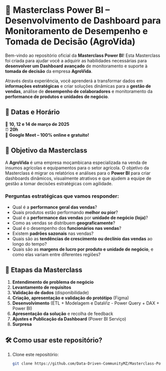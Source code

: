 # 🚀 Masterclass Power BI – Desenvolvimento de Dashboard para Monitoramento de Desempenho e Tomada de Decisão (AgroVida)  

Bem-vindo ao repositório oficial da **Masterclass Power BI**! Esta Masterclass foi criada para ajudar você a adquirir as habilidades necessárias para **desenvolver um Dashboard avançado** de monitoramento e suporte à **tomada de decisão** da empresa **AgroVida**.

Através desta experiência, você aprenderá a transformar dados em **informações estratégicas** e criar soluções dinâmicas para a **gestão de vendas**, análise de **desempenho de colaboradores** e monitoramento da **performance de produtos e unidades de negócio**.

## 📅 Datas e Horário  
📆 **10, 12 e 14 de março de 2025**  
⏰ **20h**  
📍 **Google Meet – 100% online e gratuito!** 

## 🎯 Objetivo da Masterclass  
A **AgroVida** é uma empresa moçambicana especializada na venda de insumos agrícolas e equipamentos para o setor agrícola. O objetivo da Masterclass é migrar os relatórios e análises para o **Power BI** para criar dashboards dinâmicos, visualmente atrativos e que ajudem a equipe de gestão a tomar decisões estratégicas com agilidade.

### Perguntas estratégicas que vamos responder:
- Qual é a **performance geral das vendas**?
- Quais produtos estão performando **melhor ou pior**?
- Qual é a **performance das vendas** por **unidade de negócio (loja)**?
- Como as vendas se distribuem **geograficamente**?
- Qual é o desempenho dos **funcionários nas vendas**?
- Existem **padrões sazonais** nas vendas?
- Quais são as **tendências de crescimento ou declínio das vendas** ao longo do tempo?
- Quais são as **margens de lucro por produto e unidade de negócio**, e como elas variam entre diferentes regiões?


## 🔑 Etapas da Masterclass
1. **Entendimento de problema de negócio**  
2. **Levantamento de requisitos**  
3. **Validação de dados** (disponibilidade)  
4. **Criação, apresentação e validação do protótipo** (Figma)  
5. **Desenvolvimento** (ETL + Modelagem e DataViz - Power Query + DAX + Power BI)  
6. **Apresentação da solução** e recolha de feedback  
7. **Ajustes e Publicação da Dashboard** (Power BI Serviço)
8. **Surpresa**

## 🛠 Como usar este repositório?  
1. Clone este repositório:  
   ```bash
   git clone https://github.com/Data-Driven-CommunityMZ/Masterclass-Power-BI.git
